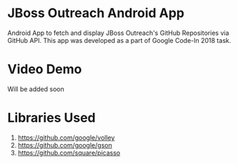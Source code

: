 # JBoss Outreach Android App
Android App to fetch and display JBoss Outreach's GitHub Repositories via GitHub API.
This app was developed as a part of Google Code-In 2018 task.

# Video Demo
Will be added soon

# Libraries Used
1. https://github.com/google/volley
2. https://github.com/google/gson
3. https://github.com/square/picasso

